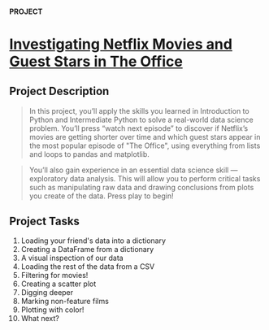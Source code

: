 #### PROJECT
# [Investigating Netflix Movies and Guest Stars in The Office](https://app.datacamp.com/learn/projects/entertainment-data)

## Project Description
> In this project, you’ll apply the skills you learned in Introduction to Python and Intermediate Python to solve a real-world data science problem. You’ll press “watch next episode” to discover if Netflix’s movies are getting shorter over time and which guest stars appear in the most popular episode of "The Office", using everything from lists and loops to pandas and matplotlib.

> You’ll also gain experience in an essential data science skill — exploratory data analysis. This will allow you to perform critical tasks such as manipulating raw data and drawing conclusions from plots you create of the data. Press play to begin!

## Project Tasks
1. Loading your friend's data into a dictionary
2. Creating a DataFrame from a dictionary
3. A visual inspection of our data
4. Loading the rest of the data from a CSV
5. Filtering for movies!
6. Creating a scatter plot
7. Digging deeper
8. Marking non-feature films
9. Plotting with color!
10. What next?